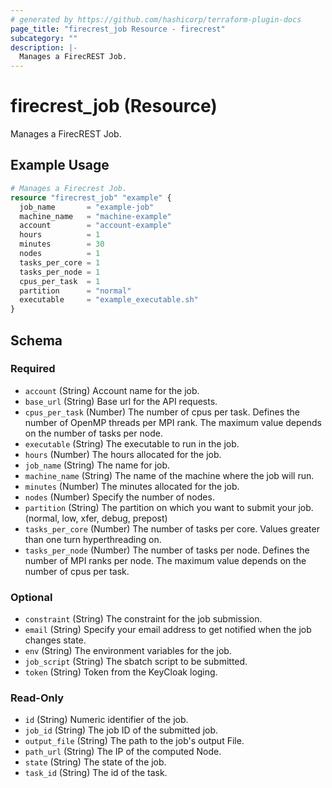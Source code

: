 ```yaml
---
# generated by https://github.com/hashicorp/terraform-plugin-docs
page_title: "firecrest_job Resource - firecrest"
subcategory: ""
description: |-
  Manages a FirecREST Job.
---
```


# firecrest_job (Resource)

Manages a FirecREST Job.

## Example Usage

```terraform
# Manages a Firecrest Job.
resource "firecrest_job" "example" {
  job_name       = "example-job"
  machine_name   = "machine-example"
  account        = "account-example"
  hours          = 1
  minutes        = 30
  nodes          = 1
  tasks_per_core = 1
  tasks_per_node = 1
  cpus_per_task  = 1
  partition      = "normal"
  executable     = "example_executable.sh"
}
```

<!-- schema generated by tfplugindocs -->
## Schema

### Required

- `account` (String) Account name for the job.
- `base_url` (String) Base url for the API requests.
- `cpus_per_task` (Number) The number of cpus per task. Defines the number of OpenMP threads per MPI rank. The maximum value depends on the number of tasks per node.
- `executable` (String) The executable to run in the job.
- `hours` (Number) The hours allocated for the job.
- `job_name` (String) The name for job.
- `machine_name` (String) The name of the machine where the job will run.
- `minutes` (Number) The minutes allocated for the job.
- `nodes` (Number) Specify the number of nodes.
- `partition` (String) The partition on which you want to submit your job. (normal, low, xfer, debug, prepost)
- `tasks_per_core` (Number) The number of tasks per core. Values greater than one turn hyperthreading on.
- `tasks_per_node` (Number) The number of tasks per node. Defines the number of MPI ranks per node. The maximum value depends on the number of cpus per task.

### Optional

- `constraint` (String) The constraint for the job submission.
- `email` (String) Specify your email address to get notified when the job changes state.
- `env` (String) The environment variables for the job.
- `job_script` (String) The sbatch script to be submitted.
- `token` (String) Token from the KeyCloak loging.

### Read-Only

- `id` (String) Numeric identifier of the job.
- `job_id` (String) The job ID of the submitted job.
- `output_file` (String) The path to the job's output File.
- `path_url` (String) The IP of the computed Node.
- `state` (String) The state of the job.
- `task_id` (String) The id of the task.
